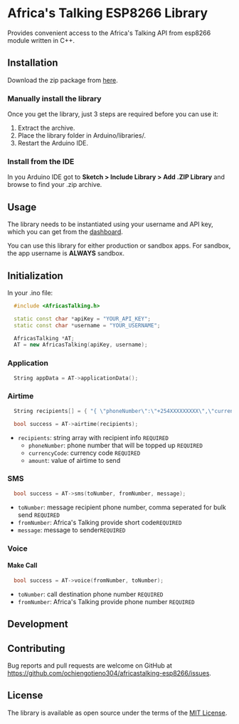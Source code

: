 # Africa's Talking ESP8266 Library

>
 Provides convenient access to the Africa's Talking API from esp8266 module written in C++.
>
## Installation

 Download the zip package from [here](https://github.com/ochiengotieno304/africastalking-esp8266/releases/download/1.0.0/AfricasTalking.zip).

### Manually install the library

Once you get the library, just 3 steps are required before you can use it:

1. Extract the archive.
2. Place the library folder in Arduino/libraries/.
3. Restart the Arduino IDE.

### Install from the IDE

 In you Arduino IDE got to **Sketch > Include Library > Add .ZIP Library** and browse to find your .zip archive.

## Usage

The library needs to be instantiated using your username and API key, which you can get from the [dashboard](https://account.africastalking.com).

You can use this library for either production or sandbox apps. For sandbox, the app username is **ALWAYS** sandbox.

## Initialization

In your .ino file:

```cpp
  #include <AfricasTalking.h>

  static const char *apiKey = "YOUR_API_KEY";
  static const char *username = "YOUR_USERNAME";

  AfricasTalking *AT;
  AT = new AfricasTalking(apiKey, username);
```

### Application

```cpp
  String appData = AT->applicationData();
 ```

### Airtime

```cpp
  String recipients[] = { "{ \"phoneNumber\":\"+254XXXXXXXXX\",\"currencyCode\":\"KES\",\"amount\":\"5\" }" };

  bool success = AT->airtime(recipients);
 ```

- `recipients`: string array with recipient info `REQUIRED`
  - `phoneNumber`: phone number that will be topped up `REQUIRED`
  - `currencyCode`: currency code `REQUIRED`
  - `amount`: value of airtime to send

### SMS

```cpp
  bool success = AT->sms(toNumber, fromNumber, message);
 ```

- `toNumber`: message recipient phone number, comma seperated for bulk send `REQUIRED`
- `fromNumber`: Africa's Talking provide short code`REQUIRED`
- `message`: message to sender`REQUIRED`

### Voice

#### Make Call

```cpp
  bool success = AT->voice(fromNumber, toNumber);
 ```

- `toNumber`: call destination phone number `REQUIRED`
- `fromNumber`: Africa's Talking provide phone number `REQUIRED`

## Development

## Contributing

Bug reports and pull requests are welcome on GitHub at <https://github.com/ochiengotieno304/africastalking-esp8266/issues>.

## License

The library is available as open source under the terms of the [MIT License](https://opensource.org/licenses/MIT).

